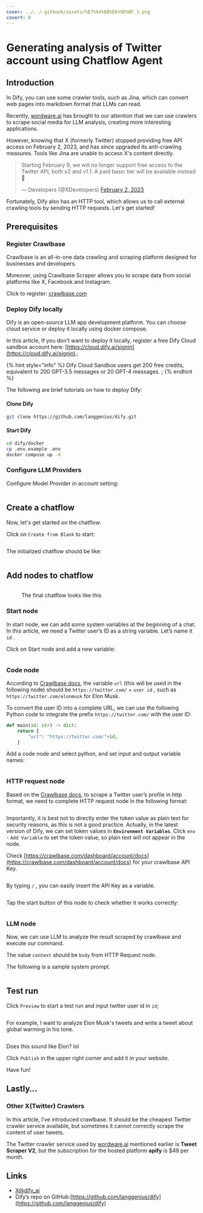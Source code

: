 ```yaml
---
cover: ../../.gitbook/assets/%E7%94%BB%E6%9D%BF_1.png
coverY: 0
---
```


# Generating analysis of Twitter account using Chatflow Agent

## Introduction

In Dify, you can use some crawler tools, such as Jina, which can convert web pages into markdown format that LLMs can read.

Recently, [wordware.ai](https://www.wordware.ai/) has brought to our attention that we can use crawlers to scrape social media for LLM analysis, creating more interesting applications.

However, knowing that X (formerly Twitter) stopped providing free API access on February 2, 2023, and has since upgraded its anti-crawling measures. Tools like Jina are unable to access X's content directly.

> Starting February 9, we will no longer support free access to the Twitter API, both v2 and v1.1. A paid basic tier will be available instead 🧵
>
> — Developers (@XDevelopers) [February 2, 2023](https://twitter.com/XDevelopers/status/1621026986784337922?ref\_src=twsrc%5Etfw)

Fortunately, Dify also has an HTTP tool, which allows us to call external crawling tools by sending HTTP requests. Let's get started!

## **Prerequisites**

### Register Crawlbase

Crawlbase is an all-in-one data crawling and scraping platform designed for businesses and developers.

Moreover, using Crawlbase Scraper allows you to scrape data from social platforms like X, Facebook and Instagram.

Click to register: [crawlbase.com](https://crawlbase.com)

### Deploy Dify locally

Dify is an open-source LLM app development platform. You can choose cloud service or deploy it locally using docker compose.

In this article, If you don’t want to deploy it locally, register a free Dify Cloud sandbox account here: [https://cloud.dify.ai/signin](https://cloud.dify.ai/signin).;

{% hint style="info" %}
Dify Cloud Sandbox users get 200 free credits, equivalent to 200 GPT-3.5 messages or 20 GPT-4 messages. ;
{% endhint %}

The following are brief tutorials on how to deploy Dify:

#### Clone Dify

```bash
git clone https://github.com/langgenius/dify.git
```

#### **Start Dify**

```bash
cd dify/docker
cp .env.example .env
docker compose up -d
```

### Configure LLM Providers

Configure Model Provider in account setting:

<figure><img src="../../.gitbook/assets/%E6%88%AA%E5%B1%8F2024-09-03_08.51.29.png" alt=""><figcaption></figcaption></figure>

## Create a chatflow

Now, let's get started on the chatflow.

Click on `Create from Blank` to start:

<figure><img src="../../.gitbook/assets/%E6%88%AA%E5%B1%8F2024-09-02_20.37.09.png" alt=""><figcaption></figcaption></figure>

The initialized chatflow should be like:

<figure><img src="../../.gitbook/assets/%E6%88%AA%E5%B1%8F2024-09-02_22.44.44.png" alt=""><figcaption></figcaption></figure>

## Add nodes to chatflow

<figure><img src="../../.gitbook/assets/image (114).png" alt=""><figcaption><p>The final chatflow looks like this</p></figcaption></figure>

### Start node

In start node, we can add some system variables at the beginning of a chat. In this article, we need a Twitter user’s ID as a string variable. Let’s name it `id` .

Click on Start node and add a new variable:

<figure><img src="../../.gitbook/assets/%E6%88%AA%E5%B1%8F2024-09-03_08.42.10.png" alt=""><figcaption></figcaption></figure>

### Code node

According to [Crawlbase docs](https://crawlbase.com/docs/crawling-api/scrapers/#twitter-profile), the variable `url` (this will be used in the following node) should be `https://twitter.com/` + `user id` , such as `https://twitter.com/elonmusk` for Elon Musk.

To convert the user ID into a complete URL, we can use the following Python code to integrate the prefix `https://twitter.com/` with the user ID:

```python
def main(id: str) -> dict:
    return {
        "url": "https://twitter.com/"+id,
    }
```

Add a code node and select python, and set input and output variable names:

<figure><img src="../../.gitbook/assets/7d5de1cce4426f70f448402d7812bd040d681c225e49a2de66b59cbde66ba834.png" alt=""><figcaption></figcaption></figure>

### HTTP request node

Based on the [Crawlbase docs](https://crawlbase.com/docs/crawling-api/scrapers/#twitter-profile), to scrape a Twitter user’s profile in http format, we need to complete HTTP request node in the following format:

<figure><img src="../../.gitbook/assets/%E6%88%AA%E5%B1%8F2024-09-02_19.43.21 (1).png" alt=""><figcaption></figcaption></figure>

Importantly, it is best not to directly enter the token value as plain text for security reasons, as this is not a good practice. Actually, in the latest version of Dify, we can set token values in **`Environment Variables`**. Click `env` - `Add Variable` to set the token value, so plain text will not appear in the node.

Check [https://crawlbase.com/dashboard/account/docs](https://crawlbase.com/dashboard/account/docs) for your crawlbase API Key.

<figure><img src="../../.gitbook/assets/%E6%88%AA%E5%B1%8F2024-09-02_22.55.20.png" alt=""><figcaption></figcaption></figure>

By typing `/` , you can easily insert the API Key as a variable.

<figure><img src="../../.gitbook/assets/%E6%88%AA%E5%B1%8F2024-09-02_23.02.04.png" alt=""><figcaption></figcaption></figure>

Tap the start button of this node to check whether it works correctly:

<figure><img src="../../.gitbook/assets/CleanShot 2024-10-07 at 21.44.50@2x.png" alt=""><figcaption></figcaption></figure>

### LLM node

Now, we can use LLM to analyze the result scraped by crawlbase and execute our command.

The value `context` should be `body` from HTTP Request node.

The following is a sample system prompt.

<figure><img src="../../.gitbook/assets/%E6%88%AA%E5%B1%8F2024-09-02_23.35.38.png" alt=""><figcaption></figcaption></figure>

## Test run

Click `Preview` to start a test run and input twitter user id in `id`;

<figure><img src="../../.gitbook/assets/%E6%88%AA%E5%B1%8F2024-09-02_23.41.03.png" alt=""><figcaption></figcaption></figure>

For example, I want to analyze Elon Musk's tweets and write a tweet about global warming in his tone.

<figure><img src="../../.gitbook/assets/%E6%88%AA%E5%B1%8F2024-09-02_23.47.20.png" alt=""><figcaption></figcaption></figure>

Does this sound like Elon? lol

Click `Publish` in the upper right corner and add it in your website.

Have fun!

## Lastly…

### Other X(Twitter) Crawlers

In this article, I’ve introduced crawlbase. It should be the cheapest Twitter crawler service available, but sometimes it cannot correctly scrape the content of user tweets.

The Twitter crawler service used by [wordware.ai](http://wordware.ai) mentioned earlier is **Tweet Scraper V2**, but the subscription for the hosted platform **apify** is $49 per month.

## Links

* [X@dify\_ai](https://x.com/dify\_ai)
* Dify’s repo on GitHub:[https://github.com/langgenius/dify](https://github.com/langgenius/dify)

